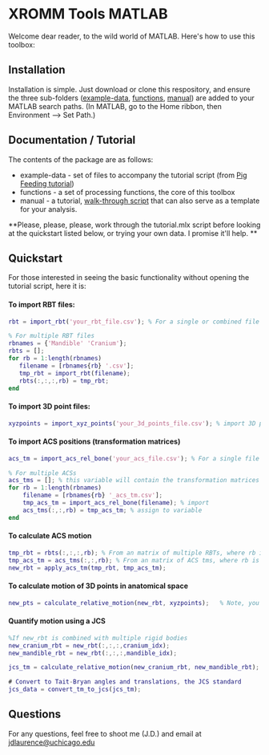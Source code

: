 # XROMM Tools MATLAB

Welcome dear reader, to the wild world of MATLAB. Here's how to use this toolbox:

## Installation

Installation is simple. Just download or clone this respository, and ensure the three sub-folders ([example-data](https://github.com/jdlaurence/xromm-tools/tree/main/MATLAB/example-data), [functions](https://github.com/jdlaurence/xromm-tools/tree/main/MATLAB/functions), [manual](https://github.com/jdlaurence/xromm-tools/tree/main/MATLAB/manual)) are added to your MATLAB search paths. (In MATLAB, go to the Home ribbon, then Environment --> Set Path.)

## Documentation / Tutorial

The contents of the package are as follows:
* example-data - set of files to accompany the tutorial script (from [Pig Feeding tutorial](https://xmaportal.org/sandbox/larequest.php?request=studyOverview_public&StudyID=49&instit=SANDBOX1))
* functions - a set of processing functions, the core of this toolbox
* manual - a tutorial, [walk-through script](https://github.com/jdlaurence/xromm-tools/blob/main/MATLAB/manual/xromm_tools_matlab_tutorial.mlx) that can also serve as a template for your analysis.

**Please, please, please, work through the tutorial.mlx script before looking at the quickstart listed below, or trying your own data. I promise it'll help. **

## Quickstart

For those interested in seeing the basic functionality without opening the tutorial script, here it is:

#### To import RBT files: 
```matlab
rbt = import_rbt('your_rbt_file.csv'); % For a single or combined file from XMALab

% For multiple RBT files
rbnames = {'Mandible' 'Cranium'}; 
rbts = [];
for rb = 1:length(rbnames)
   filename = [rbnames{rb} '.csv'];
   tmp_rbt = import_rbt(filename);
   rbts(:,:,:,rb) = tmp_rbt;
end
```

#### To import 3D point files:
```matlab
xyzpoints = import_xyz_points('your_3d_points_file.csv'); % import 3D points from XMALab
```

#### To import ACS positions (transformation matrices)
```matlab
acs_tm = import_acs_rel_bone('your_acs_file.csv'); % For a single file (less common)

% For multiple ACSs
acs_tms = []; % this variable will contain the transformation matrices for both mandible and cranium ACSs
for rb = 1:length(rbnames)
    filename = [rbnames{rb} '_acs_tm.csv'];
    tmp_acs_tm = import_acs_rel_bone(filename); % import
    acs_tms(:,:,rb) = tmp_acs_tm; % assign to variable
end
```

#### To calculate ACS motion
```matlab
tmp_rbt = rbts(:,:,:,rb); % From an matrix of multiple RBTs, where rb is the number of the rigid body of interest
tmp_acs_tm = acs_tms(:,:,rb); % From an matrix of ACS tms, where rb is the rigid body of interest
new_rbt = apply_acs_tm(tmp_rbt, tmp_acs_tm);
```

#### To calculate motion of 3D points in anatomical space
```matlab
new_pts = calculate_relative_motion(new_rbt, xyzpoints);   % Note, you may need to index the new_rbt if you have a 4D matrix of multiple rigid bodies
```

#### Quantify motion using a JCS
```matlab
%If new_rbt is combined with multiple rigid bodies
new_cranium_rbt = new_rbt(:,:,:,cranium_idx);
new_mandible_rbt = new_rbt(:,:,:,mandible_idx);

jcs_tm = calculate_relative_motion(new_cranium_rbt, new_mandible_rbt);

# Convert to Tait-Bryan angles and translations, the JCS standard
jcs_data = convert_tm_to_jcs(jcs_tm);

```

## Questions

For any questions, feel free to shoot me (J.D.) and email at jdlaurence@uchicago.edu

